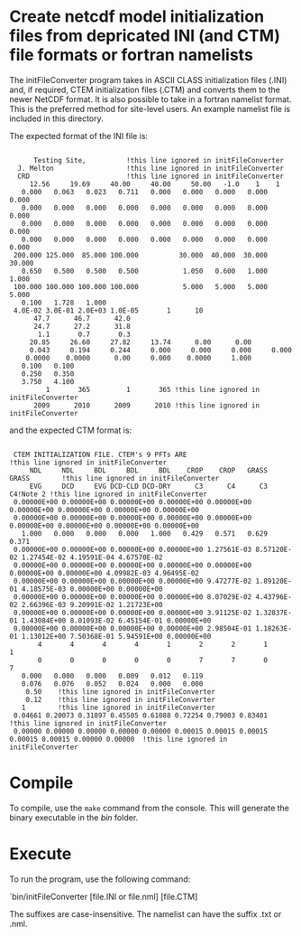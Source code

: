 Create netcdf model initialization files from depricated INI (and CTM) file formats or fortran namelists
========

The initFileConverter program takes in ASCII CLASS initialization files (.INI) and, if required,
CTEM initialization files (.CTM) and converts them to the newer NetCDF format. It is also possible
to take in a fortran namelist format. This is the preferred method for site-level users. An example
namelist file is included in this directory.

The expected format of the INI file is:
<pre><code>
      Testing Site,          !this line ignored in initFileConverter
  J. Melton                  !this line ignored in initFileConverter
  CRD                        !this line ignored in initFileConverter
     12.56     19.69     40.00     40.00     50.00   -1.0    1    1
   0.000   0.063   0.023   0.711   0.000   0.000   0.000   0.000   0.000
   0.000   0.000   0.000   0.000   0.000   0.000   0.000   0.000   0.000
   0.000   0.000   0.000   0.000   0.000   0.000   0.000   0.000   0.000
   0.000   0.000   0.000   0.000   0.000   0.000   0.000   0.000   0.000
 200.000 125.000  85.000 100.000          30.000  40.000  30.000  30.000
   0.650   0.500   0.500   0.500           1.050   0.600   1.000   1.000
 100.000 100.000 100.000 100.000           5.000   5.000   5.000   5.000
   0.100   1.728   1.000
 4.0E-02 3.0E-01 2.0E+03 1.0E-05       1      10
      47.7      46.7      42.0
      24.7      27.2      31.8
       1.1       0.7       0.3
     20.85     26.60     27.82     13.74      0.00      0.00
     0.043     0.194     0.244     0.000     0.000     0.000     0.000
    0.0000    0.0000      0.00     0.000    0.0000     1.000
   0.100   0.100
   0.250   0.350
   3.750   4.100
         1       365         1       365 !this line ignored in initFileConverter
      2009      2010      2009      2010 !this line ignored in initFileConverter
</code></pre>

and the expected CTM format is:
<pre><code>
 CTEM INITIALIZATION FILE. CTEM's 9 PFTs ARE                                    !this line ignored in initFileConverter
     NDL     NDL     BDL     BDL     BDL    CROP    CROP   GRASS   GRASS        !this line ignored in initFileConverter
     EVG     DCD     EVG DCD-CLD DCD-DRY      C3      C4      C3      C4!Note 2 !this line ignored in initFileConverter
 0.00000E+00 0.00000E+00 0.00000E+00 0.00000E+00 0.00000E+00 0.00000E+00 0.00000E+00 0.00000E+00 0.00000E+00
 0.00000E+00 0.00000E+00 0.00000E+00 0.00000E+00 0.00000E+00 0.00000E+00 0.00000E+00 0.00000E+00 0.00000E+00
   1.000   0.000   0.000   0.000   1.000   0.429   0.571   0.629   0.371
 0.00000E+00 0.00000E+00 0.00000E+00 0.00000E+00 1.27561E-03 8.57120E-02 1.27454E-02 4.19591E-04 4.67570E-02
 0.00000E+00 0.00000E+00 0.00000E+00 0.00000E+00 0.00000E+00 0.00000E+00 0.00000E+00 4.09982E-03 4.96495E-02
 0.00000E+00 0.00000E+00 0.00000E+00 0.00000E+00 9.47277E-02 1.89120E-01 4.18575E-03 0.00000E+00 0.00000E+00
 0.00000E+00 0.00000E+00 0.00000E+00 0.00000E+00 8.07029E-02 4.43796E-02 2.66396E-03 9.20991E-02 1.21723E+00
 0.00000E+00 0.00000E+00 0.00000E+00 0.00000E+00 3.91125E-02 1.32837E-01 1.43084E+00 8.01093E-02 6.45154E-01 0.00000E+00
 0.00000E+00 0.00000E+00 0.00000E+00 0.00000E+00 2.98504E-01 1.18263E-01 1.13012E+00 7.50368E-01 5.94591E+00 0.00000E+00
       4       4       4       4       1       2       2       1       1
       0       0       0       0       0       7       7       0       7
   0.000   0.000   0.000   0.009   0.012   0.119
   0.076   0.076   0.052   0.024   0.000   0.000
    0.50    !this line ignored in initFileConverter
    0.12    !this line ignored in initFileConverter
   1        !this line ignored in initFileConverter
 0.04661 0.20073 0.31897 0.45505 0.61088 0.72254 0.79003 0.83401                                  !this line ignored in initFileConverter
 0.00000 0.00000 0.00000 0.00000 0.00000 0.00015 0.00015 0.00015 0.00015 0.00015 0.00000 0.00000  !this line ignored in initFileConverter
</code></pre>

# Compile

To compile, use the `make` command from the console.
This will generate the binary executable in the *bin* folder.

# Execute

To run the program, use the following command:

`bin/initFileConverter [file.INI or file.nml] [file.CTM]

The suffixes are case-insensitive. The namelist can have the suffix .txt or .nml.

